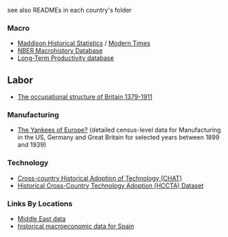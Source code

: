 see also READMEs in each country's folder 

### Macro

- [Maddison Historical Statistics](https://www.rug.nl/ggdc/historicaldevelopment/maddison/) / [Modern Times](https://www.rug.nl/ggdc/historicaldevelopment/modern-times/)
- [NBER Macrohistory Database](https://www.nber.org/research/data/nber-macrohistory-database)
- [Long-Term Productivity database](http://www.longtermproductivity.com/index.html)



## Labor

- [The occupational structure of Britain 1379-1911](https://www.campop.geog.cam.ac.uk/research/occupations/)



### Manufacturing

- [The Yankees of Europe?](https://pieterwoltjer.com/2018/03/30/dataset-the-yankees-of-europe/) (detailed census-level data for Manufacturing in the US, Germany and Great Britain for selected years between 1899 and 1939)



### Technology

- [Cross-country Historical Adoption of Technology (CHAT)](https://www.nber.org/research/data/cross-country-historical-adoption-technology)
- [Historical Cross-Country Technology Adoption (HCCTA) Dataset](https://www.nber.org/research/data/historical-cross-country-technology-adoption-hccta-dataset)



### Links By Locations

- [Middle East data](https://nyuad.nyu.edu/en/research/faculty-labs-and-projects/re-counting-the-past.html)
- [historical macroeconomic data for Spain](https://frdelpino.es/investigacion/en/category/01_social-sciences/01_spanish-economy/02_historical-perspective-1850-2018-spanish-economy/)

